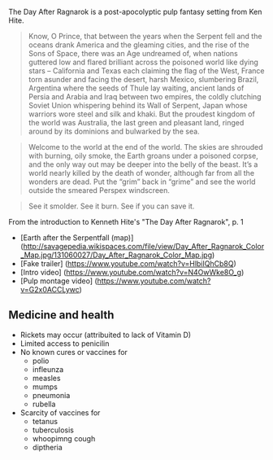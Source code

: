 The Day After Ragnarok is a post-apocolyptic pulp fantasy setting from Ken Hite.

> Know, O Prince, that between the years when the Serpent fell and the oceans drank America and the gleaming cities, and the rise of the Sons of Space, there was an Age undreamed of, when nations guttered low and flared brilliant across the poisoned world like dying stars – California and Texas each claiming the flag of the West, France torn asunder and facing the desert, harsh Mexico, slumbering Brazil, Argentina where the seeds of Thule lay waiting, ancient lands of Persia and Arabia and Iraq between two empires, the coldly clutching Soviet Union whispering behind its Wall of Serpent, Japan whose warriors wore steel and silk and khaki. But the proudest kingdom of the world was Australia, the last green and pleasant land, ringed around by its dominions and bulwarked by the sea.

> Welcome to the world at the end of the world. The skies are shrouded with burning, oily smoke, the Earth groans under a poisoned corpse, and the only way out may be deeper into the belly of the beast. It’s a world nearly killed by the death of wonder, although far from all the wonders are dead. Put the “grim” back in “grime” and see the world outside the smeared Perspex windscreen.

> See it smolder. See it burn. See if you can save it. 

From the introduction to Kenneth Hite's "The Day After Ragnarok", p. 1

* [Earth after the Serpentfall (map)]  (http://savagepedia.wikispaces.com/file/view/Day_After_Ragnarok_Color_Map.jpg/131060027/Day_After_Ragnarok_Color_Map.jpg)
* [Fake trailer] (https://www.youtube.com/watch?v=HlbiIQhCb8Q)
* [Intro video] (https://www.youtube.com/watch?v=N4OwWke8O_g)
* [Pulp montage video] (https://www.youtube.com/watch?v=G2x0ACCLywc)


## Medicine and health
* Rickets may occur (attribuited to lack of Vitamin D)
* Limited access to penicilin
* No known cures or vaccines for
  * polio
  * infleunza
  * measles
  * mumps
  * pneumonia
  * rubella
* Scarcity of vaccines for 
  * tetanus
  * tuberculosis
  * whoopimng cough
  * diptheria
  
